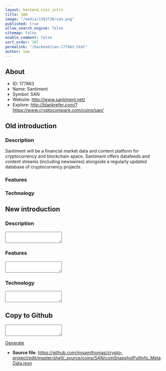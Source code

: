 ```yaml
---
layout: backend_coin_intro
title: SAN
image: "/media/1383730/san.png"
published: true
allow_search_engine: false
sitemap: false
enable_comment: false
sort_order: 107
permalink: "/backend/san-177863.html"
author: Sam
---
```


## About

- ID: 177863
- Name: Santiment
- Symbol: SAN
- Website: http://www.santiment.net/
- Explore: http://blankrefer.com/?https://www.cryptocompare.com/coins/san/


## Old introduction

### Description

<p>Santiment<span><span> </span>will be a financial market data and content platform for cryptocurrency and blockchain space.<span> </span></span>Santiment<span><span> </span>offers<span> </span></span>datafeeds<span><span> </span>and content streams (including newswires) alongside a regularly updated database of cryptocurrency projects.</span></p>

### Features


### Technology




## New introduction


### Description
<textarea id="meta_description" name="description"></textarea>

### Features
<textarea id="meta_features" name="features"></textarea>

### Technology
<textarea id="meta_technology" name="technology"></textarea>


## Copy to Github

<textarea id="coinsnapshotfullinfo_metadata"></textarea>

<a href="#gen" onclick="generateMetaDatJson()">Generate</a>

- **Source file**: <a href="https://github.com/imsamthomas/crypto-project/edit/master/shell/_source/coins/SAN/coinSnapshotFullInfo_MetaData.json">https://github.com/imsamthomas/crypto-project/edit/master/shell/_source/coins/SAN/coinSnapshotFullInfo_MetaData.json</a>

